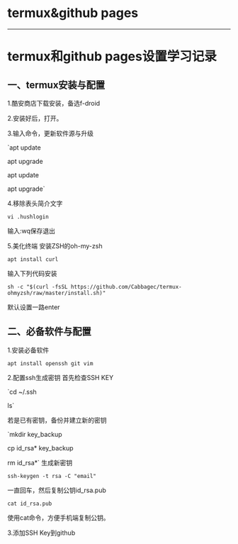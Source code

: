 # termux&github pages

--------
# termux和github pages设置学习记录

## 一、termux安装与配置

1.酷安商店下载安装，备选f-droid

2.安装好后，打开。

3.输入命令，更新软件源与升级

`apt update

 apt upgrade

 apt update

 apt upgrade`

4.移除表头简介文字

`vi .hushlogin`

输入:wq保存退出

5.美化终端
安装ZSH的oh-my-zsh

`apt install curl`

输入下列代码安装

`sh -c "$(curl -fsSL https://github.com/Cabbagec/termux-ohmyzsh/raw/master/install.sh)"`

默认设置一路enter

## 二、必备软件与配置

1.安装必备软件

`apt install openssh git vim`

2.配置ssh生成密钥
首先检查SSH KEY

`cd ~/.ssh

 ls`

若是已有密钥，备份并建立新的密钥

`mkdir key_backup

cp id_rsa* key_backup

rm id_rsa*`
生成新密钥

`ssh-keygen -t rsa -C "email"`

一直回车，然后复制公钥id\_rsa.pub

`cat id_rsa.pub`

使用cat命令，方便手机端复制公钥。

3.添加SSH Key到github


